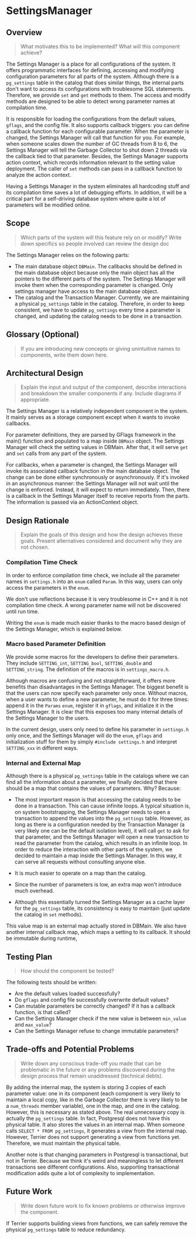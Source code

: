 # SettingsManager

## Overview

> What motivates this to be implemented? What will this component achieve? 

The Settings Manager is a place for all configurations of the system. It offers programmatic interfaces for defining, accessing and modifying configuration parameters for all parts of the system. Although there is a `pg_settings` table in the catalog that does similar things, the internal parts don't want to access its configurations with troublesome SQL statements. Therefore, we provide `set` and `get` methods to them. The access and modify methods are designed to be able to detect wrong parameter names at compilation time. 

It is responsible for loading the configurations from the default values, `gflags`, and the config file. It also supports callback triggers: you can define a callback function for each configurable parameter. When the parameter is changed, the Settings Manager will call that function for you. For example, when someone scales down the number of GC threads from 8 to 6, the Settings Manager will tell the Garbage Collector to shut down 2 threads via the callback tied to that parameter. Besides, the Settings Manager supports action context, which records information relevant to the setting value deployment. The caller of `set` methods can pass in a callback function to analyze the action context.

Having a Settings Manager in the system eliminates all hardcoding stuff and its compilation time saves a lot of debugging efforts. In addition, it will be a critical part for a self-driving database system where quite a lot of parameters will be modified online.

## Scope

> Which parts of the system will this feature rely on or modify? Write down specifics so people involved can review the design doc

The Settings Manager relies on the following parts:

- The main database object `DBMain`. The callbacks should be defined in the main database object because only the main object has all the pointers to the different parts of the system. The Settings Manager will invoke them when the corresponding parameter is changed. Only settings manager have access to the main database object.
- The catalog and the Transaction Manager. Currently, we are maintaining a physical `pg_settings` table in the catalog. Therefore, in order to keep consistent, we have to update `pg_settings` every time a parameter is changed, and updating the catalog needs to be done in a transaction. 

## Glossary (Optional)

> If you are introducing new concepts or giving unintuitive names to components, write them down here.

## Architectural Design

> Explain the input and output of the component, describe interactions and breakdown the smaller components if any. Include diagrams if appropriate.

The Settings Manager is a relatively independent component in the system. It mainly serves as a storage component except when it wants to invoke callbacks.

For parameter definitions, they are parsed by GFlags framework in the main() function and populated to a map inside `DBMain` object. The Settings Manager will check the setting values in DBMain. After that, it will serve `get` and `set` calls from any part of the system.

For callbacks, when a parameter is changed, the Settings Manager will invoke its associated callback function in the main database object. The change can be done either synchronously or asynchronously. If it's invoked in an asynchronous manner: the Settings Manager will not wait until the change is enforced. Instead, it will expect to return immediately. Then, there is a callback in the Settings Manager itself to receive reports from the parts. The information is passed via an ActionContext object.

## Design Rationale

> Explain the goals of this design and how the design achieves these goals. Present alternatives considered and document why they are not chosen.

### Compilation Time Check

 In order to enforce compilation time check, we include all the parameter names in `settings.h` into an `enum` called `Param`. In this way, users can only access the parameters in the `enum`. 

We don't use reflections because it is very troublesome in C++ and it is not compilation time check. A wrong parameter name will not be discovered until run time.

Writing the `enum` is made much easier thanks to the macro based design of the Settings Manager, which is explained below. 

### Macro based Parameter Definition

We provide some macros for the developers to define their parameters. They include `SETTING_int`, `SETTING_bool`, `SETTING_double` and `SETTING_string`. The definition of the macros is in `settings_macro.h`.

Although macros are confusing and not straightforward, it offers more benefits than disadvantages in the Settings Manager. The biggest benefit is that the users can now specify each parameter only once. Without macros, when a user wants to define a new parameter, he must do it for three times: append it in the `Params` `enum`, register it in `gflags`, and initialize it in the Settings Manager. It is clear that this exposes too many internal details of the Settings Manager to the users. 

In the current design, users only need to define his parameter in `settings.h` only once, and the Settings Manager will do the `enum`, `gflags` and initialization stuff for them by simply `#include settings.h` and interpret `SETTING_xxx` in different ways.

### Internal and External Map

Although there is a physical `pg_settings` table in the catalogs where we can find all the information about a parameter, we finally decided that there should be a map that contains the values of parameters. Why? Because:

- The most important reason is that accessing the catalog needs to be done in a transaction. This can cause infinite loops. A typical situation is, on system bootstrapping, the Settings Manager needs to open a transaction to append the values into the `pg_settings` table. However, as long as there is a configuration needed by the Transaction Manager (a very likely one can be the default isolation level), it will call `get` to ask for that parameter, and the Settings Manager will open a new transaction to read the parameter from the catalog, which results in an infinite loop. In order to reduce the interaction with other parts of the system, we decided to maintain a map inside the Settings Manager. In this way, it can serve all requests without consulting anyone else.
- It is much easier to operate on a map than the catalog. 
- Since the number of parameters is low, an extra map won't introduce much overhead.

- Although this essentially turned the Settings Manager as a cache layer for the `pg_settings` table, its consistency is easy to maintain (just update the catalog in `set` methods).

This value map is an external map actually stored in DBMain. We also have another internal callback map, which maps a setting to its callback. It should be immutable during runtime,

## Testing Plan

> How should the component be tested?

The following tests should be written:

- Are the default values loaded successfully?
- Do `gflags` and config file successfully overwrite default values?
- Can mutable parameters be correctly changed? If it has a callback function, is that called?
- Can the Settings Manager check if the new value is between `min_value` and `max_value`?
- Can the Settings Manager refuse to change immutable parameters?

## Trade-offs and Potential Problems

> Write down any conscious trade-off you made that can be problematic in the future or any problems discovered during the design process that remain unaddressed (technical debts).

By adding the internal map, the system is storing 3 copies of each parameter value: one in its component (each component is very likely to maintain a local copy, like in the Garbage Collector there is very likely to be a `num_threads` member variable), one in the map, and one in the catalog. However, this is necessary as stated above. The real unnecessary copy is actually the `pg_settings` table. In fact, Postgresql does not have this physical table. It also stores the values in an internal map. When someone calls `SELECT * FROM pg_settings`, it generates a view from the internal map. However, Terrier does not support generating a view from functions yet. Therefore, we must maintain the physical table.

Another note is that changing parameters in Postgresql is transactional, but not in Terrier. Because we think it's weird and meaningless to let different transactions see different configurations. Also, supporting transactional modification adds quite a lot of complexity to implementation.

## Future Work

> Write down future work to fix known problems or otherwise improve the component.

If Terrier supports building views from functions, we can safely remove the physical `pg_settings` table to reduce redundancy.